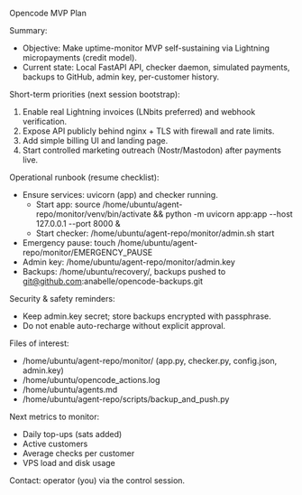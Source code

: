 Opencode MVP Plan

Summary:
- Objective: Make uptime-monitor MVP self-sustaining via Lightning micropayments (credit model).
- Current state: Local FastAPI API, checker daemon, simulated payments, backups to GitHub, admin key, per-customer history.

Short-term priorities (next session bootstrap):
1. Enable real Lightning invoices (LNbits preferred) and webhook verification.
2. Expose API publicly behind nginx + TLS with firewall and rate limits.
3. Add simple billing UI and landing page.
4. Start controlled marketing outreach (Nostr/Mastodon) after payments live.

Operational runbook (resume checklist):
- Ensure services: uvicorn (app) and checker running.
  - Start app: source /home/ubuntu/agent-repo/monitor/venv/bin/activate && python -m uvicorn app:app --host 127.0.0.1 --port 8000 &
  - Start checker: /home/ubuntu/agent-repo/monitor/admin.sh start
- Emergency pause: touch /home/ubuntu/agent-repo/monitor/EMERGENCY_PAUSE
- Admin key: /home/ubuntu/agent-repo/monitor/admin.key
- Backups: /home/ubuntu/recovery/, backups pushed to git@github.com:anabelle/opencode-backups.git

Security & safety reminders:
- Keep admin.key secret; store backups encrypted with passphrase.
- Do not enable auto-recharge without explicit approval.

Files of interest:
- /home/ubuntu/agent-repo/monitor/ (app.py, checker.py, config.json, admin.key)
- /home/ubuntu/opencode_actions.log
- /home/ubuntu/agents.md
- /home/ubuntu/agent-repo/scripts/backup_and_push.py

Next metrics to monitor:
- Daily top-ups (sats added)
- Active customers
- Average checks per customer
- VPS load and disk usage

Contact: operator (you) via the control session.
